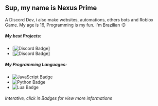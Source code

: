 ## Sup, my name is Nexus Prime

A Discord Dev, i also make websites, automations, others bots and Roblox Game.
My age is 16, Programming is my fun.
I'm Brazilian :D

##### My best Projects:
- [![Discord Badge](https://img.shields.io/badge/-%7C%20Servidor%20da%20Fhany-7289da?style=flat&logo=discord&logoColor=white&link=https://discord.gg/mCY9TZbP6S)]
- [![Discord Badge](https://img.shields.io/badge/-%7C%20Deltha%20Ad-7289da?style=flat&logo=discord&logoColor=white&link=https://discord.gg/CD2afYzwc8)]

##### My Programming Languages:
- ![JavaScript Badge](https://img.shields.io/badge/-%7C%20JavaScript-yellow?style=flat&logo=javascript&logoColor=white&link)
- ![Python Badge](https://img.shields.io/badge/-%7C%20Python-blue?style=flat&logo=python&logoColor=white&link)
- ![Lua Badge](https://img.shields.io/badge/-%7C%20Lua-07006e?style=flat&logo=lua&logoColor=white&link)

###### Interative, click in Badges for view more informations
